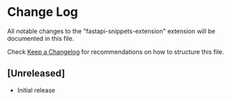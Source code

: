 # Change Log

All notable changes to the "fastapi-snippets-extension" extension will be documented in this file.

Check [Keep a Changelog](http://keepachangelog.com/) for recommendations on how to structure this file.

## [Unreleased]

- Initial release